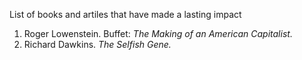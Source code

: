 List of books and artiles that have made a lasting impact

1. Roger Lowenstein. Buffet: *The Making of an American Capitalist.*
2. Richard Dawkins. *The Selfish Gene.* 

